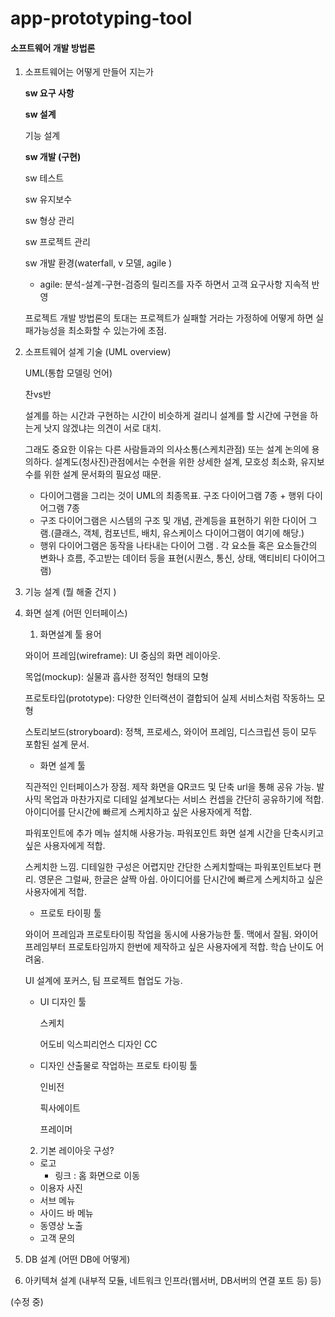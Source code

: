# app-prototyping-tool
#### 소프트웨어 개발 방법론

1. 소프트웨어는 어떻게 만들어 지는가

   **sw 요구 사항**

   **sw 설계**

   기능 설계

   [draw.io]: https://www.draw.io/

   **sw 개발 (구현)**

   sw 테스트

   sw 유지보수

   sw 형상 관리

   sw 프로젝트 관리

   sw 개발 환경(waterfall, v 모델, agile )

   - agile: 분석-설계-구현-검증의 릴리즈를 자주 하면서 고객 요구사항 지속적 반영

   프로젝트 개발 방법론의 토대는 프로젝트가 실패할 거라는 가정하에  어떻게 하면 실패가능성을 최소화할 수 있는가에 초점.

2. 소프트웨어 설계 기술 (UML overview)

   UML(통합 모델링 언어)

   찬vs반

   설계를 하는 시간과 구현하는 시간이 비슷하게 걸리니 설계를 할 시간에 구현을 하는게 낫지 않겠냐는 의견이 서로 대치.

   그래도 중요한 이유는 다른 사람들과의 의사소통(스케치관점) 또는 설계 논의에 용의하다. 설계도(청사진)관점에서는 수현을 위한 상세한 설계, 모호성 최소화, 유지보수를 위한 설계 문서화의 필요성 때문.

   - 다이어그램을 그리는 것이 UML의 최종목표. 구조 다이어그램 7종 + 행위 다이어그램 7종
   - 구조 다이어그램은 시스템의 구조 및 개념, 관계등을 표현하기 위한 다이어 그램.(클래스, 객체, 컴포넌트, 배치, 유스케이스 다이어그램이 여기에 해당.)
   - 행위 다이어그램은 동작을 나타내는 다이어 그램 . 각 요소들 혹은 요소들간의 변화나 흐름, 주고받는 데이터 등을 표현(시퀀스, 통신, 상태, 액티비티 다이어그램)

3. 기능 설계 (뭘 해줄 건지 )

4. 화면 설계 (어떤 인터페이스)

   1) 화면설계 툴 용어

   와이어 프레임(wireframe): UI 중심의 화면 레이아웃.

   목업(mockup): 실물과 흡사한 정적인 형태의 모형

   프로토타입(prototype): 다양한 인터랙션이 결합되어 실제 서비스처럼 작동하느 모형

   스토리보드(stroryboard): 정책, 프로세스, 와이어 프레임, 디스크립션 등이 모두 포함된 설계 문서.

   - 화면 설계 툴

   [1. 카카오 오븐(무료)]: https://ovenapp.io/

   직관적인 인터페이스가 장점. 제작 화면을 QR코드 및 단축 url을 통해 공유 가능. 발사믹 목업과 마찬가지로 디테일 설계보다는 서비스 컨셉을 간단히 공유하기에 적합. 아이디어를 단시간에 빠르게 스케치하고 싶은 사용자에게 적합.

   

   [2. 파워목업(월 7만원)]: https://www.powermockup.com/

   파워포인트에 추가 메뉴 설치해 사용가능. 파워포인트 화면 설계 시간을 단축시키고 싶은 사용자에게 적합.

   [파워 목업 관련 동영상]: https://www.youtube.com/watch?v=OrSxE0XnWLw&amp;feature=youtu.be

   

   [3. 발사믹 목업(한달 무료, 월 10만원)]: https://balsamiq.com/wireframes/

   스케치한 느낌. 디테일한 구성은 어렵지만 간단한 스케치할때는 파워포인트보다 편리. 영문은 그럴싸, 한글은 살짝 아쉽. 아이디어를 단시간에 빠르게 스케치하고 싶은 사용자에게 적합.

   - 프로토 타이핑 툴

   [UX핀(프로버전 월 3만 4천원)]: https://www.uxpin.com/

   와이어 프레임과 프로토타이핑 작업을 동시에 사용가능한 툴. 맥에서 잘됨. 와이어 프레임부터 프로토타임까지 한번에 제작하고 싶은 사용자에게 적합. 학습 난이도 어려움.

   

   [액슈어(AXURE) (스탠더드 버전 33만)]: https://www.axure.com/

   UI 설계에 포커스, 팀 프로젝트 협업도 가능. 

   

   [네이버 프로토 나우(무료)]: http://protonow.navercorp.com/

   - UI 디자인 툴

     스케치

     어도비 익스피리언스 디자인 CC

   - 디자인 산출물로 작업하는 프로토 타이핑 툴

     인비전

     픽사에이트

     프레이머

   

   2) 기본 레이아웃 구성?

   - 로고
     - 링크 : 홈 화면으로 이동
   - 이용자 사진
   - 서브 메뉴
   - 사이드 바 메뉴
   - 동영상 노출
   - 고객 문의

5. DB 설계 (어떤 DB에 어떻게)

6. 아키텍쳐 설계 (내부적 모듈, 네트워크 인프라(웹서버, DB서버의 연결 포트 등) 등)


(수정 중)
   
